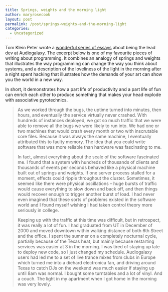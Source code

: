 ```yaml
---
title: Springs, weights and the morning light
author: maryrosecook
layout: post
permalink: /post/springs-weights-and-the-morning-light
categories:
  - Uncategorized
---
```

Tom Klein Peter wrote a [wonderful series of essays][1] about being the lead dev at Audiogalaxy. The excerpt below is one of my favourite pieces of writing about programming. It combines an analogy of springs and weights that illustrates the way programming can change the way you think about systems, and a description of the loveliness of the light in the morning after a night spent hacking that illustrates how the demands of your art can show you the world in a new way.

In short, it demonstrates how a part life of productivity and a part life of fun can enrich each other to produce something that makes your head explode with associative pyrotechnics.

> As we worked through the bugs, the uptime turned into minutes, then hours, and eventually the service virtually never crashed. With hundreds of instances deployed, we got so much traffic that we were able to remove all the bugs we were likely to run into. We had one or two machines that would crash every month or two with inscrutable core files. Because it was always the same machine, I eventually attributed this to faulty memory. The idea that you could write software that was more reliable than hardware was fascinating to me.
> 
> In fact, almost everything about the scale of the software fascinated me. I found that a system with hundreds of thousands of clients and thousands of events per seconds behaved like a physical machine built out of springs and weights. If one server process stalled for a moment, effects could ripple throughout the cluster. Sometimes, it seemed like there were physical oscillations – huge bursts of traffic would cause everything to slow down and back off, and then things would recover enough to trigger another burst of load. I had never even imagined that these sorts of problems existed in the software world and I found myself wishing I had taken control theory more seriously in college.
> 
> Keeping up with the traffic at this time was difficult, but in retrospect, it was really a lot of fun. I had graduated from UT in December of 2000 and moved downtown within walking distance of both 6th Street and the office. I spent the summer on a completely nocturnal cycle, partially because of the Texas heat, but mainly because restarting services was easier at 3 in the morning. I was tired of staying up late to deploy new code, so I just changed my schedule. Audiogalaxy users had led me to a set of live trance mixes from clubs in Europe which turned me into a diehard electronica fan, and driving around Texas to catch DJs on the weekend was much easier if staying up until 8am was normal. I bought some turntables and a lot of vinyl. And a couch. The light in my apartment when I got home in the morning was very lovely.

 [1]: http://www.tomkleinpeter.com/the-audiogalaxy-chronicles/